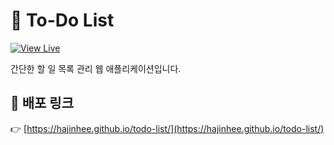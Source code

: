 # 📝 To-Do List

[![View Live](https://img.shields.io/badge/View%20Live-Demo-blue?style=for-the-badge&logo=github)](https://hajinhee.github.io/todo-list/)

간단한 할 일 목록 관리 웹 애플리케이션입니다.

## 🔗 배포 링크
👉 [https://hajinhee.github.io/todo-list/](https://hajinhee.github.io/todo-list/)
